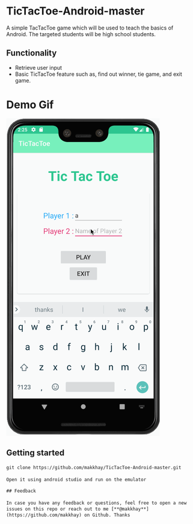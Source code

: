 # TicTacToe-Android-master
A simple TacTacToe game which will be used to teach the basics of Android. The targeted students will be high school students. 

## Functionality
- Retrieve user input 
- Basic TicTacToe feature such as, find out winner, tie game, and exit game. 

# Demo Gif 
![chat_demo](https://github.com/makkhay/TicTacToe-Android-master/blob/master/tictactoe.gif)


## Getting started

```
git clone https://github.com/makkhay/TicTacToe-Android-master.git

Open it using android studio and run on the emulator 
```
```
## Feedback

In case you have any feedback or questions, feel free to open a new issues on this repo or reach out to me [**@makkhay**](https://github.com/makkhay) on Github. Thanks


